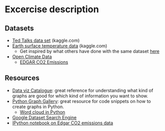# Excercise description

## Datasets

 * [Ted Talks data set](https://www.kaggle.com/rounakbanik/ted-talks) (kaggle.com)
 * [Earth surface temperature data](https://www.kaggle.com/berkeleyearth/climate-change-earth-surface-temperature-data) (kaggle.com)
   * Get inspired by what others have done with the same dataset [here](https://www.kaggle.com/hathaaaway/climate-change)
 * [Open Climate Data](http://openclimatedata.net/)
    * [EDGAR CO2 Emissions](https://github.com/openclimatedata/edgar-co2-emissions)
 
 
## Resources
 * [Data viz Catalogue](https://datavizcatalogue.com): great reference for understanding what kind of graphs are good for which kind of information you want to show.
 * [Python Graph Gallery](https://python-graph-gallery.com/): great resource for code snippets on how to create graphs in Python. 
    * [Word cloud in Python](https://www.kaggle.com/y983zhan/word-cloud-with-python)
 * [Google Dataset Search Engine](https://toolbox.google.com/datasetsearch)
 * [IPython notebook on Edgar CO2 emissions data](https://github.com/openclimatedata/notebooks/blob/master/EDGAR%20CO2%20Emissions.ipynb)
